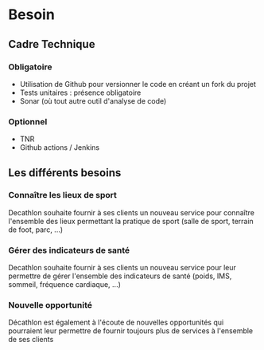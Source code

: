 # Besoin

## Cadre Technique
### Obligatoire

 - Utilisation de Github pour versionner le code en créant un fork du projet
 - Tests unitaires : présence obligatoire
 - Sonar (où tout autre outil d'analyse de code)

### Optionnel

 - TNR
 - Github actions / Jenkins

## Les différents besoins
### Connaître les lieux de sport

Decathlon souhaite fournir à ses clients un nouveau service pour connaître l'ensemble des lieux permettant la pratique de sport (salle de sport, terrain de foot, parc, ...)

### Gérer des indicateurs de santé

Decathlon souhaite fournir à ses clients un nouveau service pour leur permettre de gérer l'ensemble des indicateurs de santé (poids, IMS, sommeil, fréquence cardiaque, ...)

### Nouvelle opportunité

Décathlon est également à l'écoute de nouvelles opportunités qui pourraient leur permettre de fournir toujours plus de services à l'ensemble de ses clients
